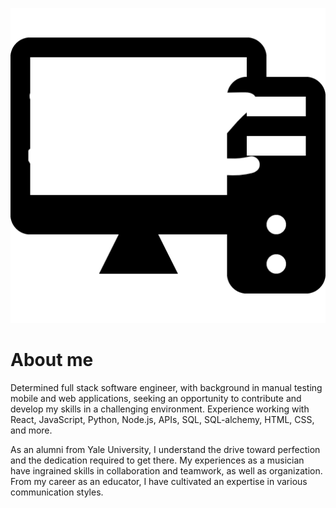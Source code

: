 ![logo](https://raw.githubusercontent.com/zimmermannlowbrass/zimmermannlowbrass/main/logo.png)
# About me
Determined full stack software engineer, with background in manual testing mobile and web applications, seeking an opportunity to contribute and develop my skills in a challenging environment. Experience working with React, JavaScript, Python, Node.js, APIs, SQL, SQL-alchemy, HTML, CSS, and more.

As an alumni from Yale University, I understand the drive toward perfection and the dedication required to get there. My experiences as a musician have ingrained skills in collaboration and teamwork, as well as organization. From my career as an educator, I have cultivated an expertise in various communication styles.

<!--
**zimmermannlowbrass/zimmermannlowbrass** is a ✨ _special_ ✨ repository because its `README.md` (this file) appears on your GitHub profile.

Here are some ideas to get you started:

- 🔭 I’m currently working on ...
- 🌱 I’m currently learning ...
- 👯 I’m looking to collaborate on ...
- 🤔 I’m looking for help with ...
- 💬 Ask me about ...
- 📫 How to reach me: ...
- 😄 Pronouns: ...
- ⚡ Fun fact: ...
-->

